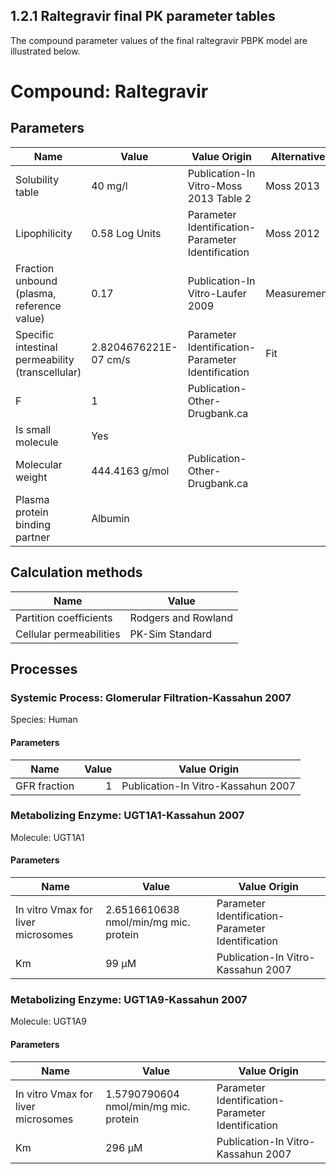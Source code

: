 ## 1.2.1 Raltegravir final PK parameter tables
The compound parameter values of the final raltegravir PBPK model are illustrated below.
# Compound: Raltegravir

## Parameters

Name                                             | Value                 | Value Origin                                      | Alternative | Default |
------------------------------------------------ | --------------------- | ------------------------------------------------- | ----------- | ------- |
Solubility table                                 | 40 mg/l               | Publication-In Vitro-Moss 2013 Table 2            | Moss 2013   | True    |
Lipophilicity                                    | 0.58 Log Units        | Parameter Identification-Parameter Identification | Moss 2012   | True    |
Fraction unbound (plasma, reference value)       | 0.17                  | Publication-In Vitro-Laufer 2009                  | Measurement | True    |
Specific intestinal permeability (transcellular) | 2.8204676221E-07 cm/s | Parameter Identification-Parameter Identification | Fit         | True    |
F                                                | 1                     | Publication-Other-Drugbank.ca                     |             |         |
Is small molecule                                | Yes                   |                                                   |             |         |
Molecular weight                                 | 444.4163 g/mol        | Publication-Other-Drugbank.ca                     |             |         |
Plasma protein binding partner                   | Albumin               |                                                   |             |         |
## Calculation methods

Name                    | Value               |
----------------------- | ------------------- |
Partition coefficients  | Rodgers and Rowland |
Cellular permeabilities | PK-Sim Standard     |
## Processes

### Systemic Process: Glomerular Filtration-Kassahun 2007

Species: Human
#### Parameters

Name         | Value | Value Origin                       |
------------ | -----:| ---------------------------------- |
GFR fraction |     1 | Publication-In Vitro-Kassahun 2007 |
### Metabolizing Enzyme: UGT1A1-Kassahun 2007

Molecule: UGT1A1
#### Parameters

Name                               | Value                                 | Value Origin                                      |
---------------------------------- | ------------------------------------- | ------------------------------------------------- |
In vitro Vmax for liver microsomes | 2.6516610638 nmol/min/mg mic. protein | Parameter Identification-Parameter Identification |
Km                                 | 99 µM                                 | Publication-In Vitro-Kassahun 2007                |
### Metabolizing Enzyme: UGT1A9-Kassahun 2007

Molecule: UGT1A9
#### Parameters

Name                               | Value                                 | Value Origin                                      |
---------------------------------- | ------------------------------------- | ------------------------------------------------- |
In vitro Vmax for liver microsomes | 1.5790790604 nmol/min/mg mic. protein | Parameter Identification-Parameter Identification |
Km                                 | 296 µM                                | Publication-In Vitro-Kassahun 2007                |


